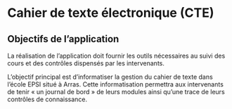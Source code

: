 Cahier de texte électronique (CTE)
===================================

Objectifs de l’application
--------------------------

La réalisation de l’application doit fournir les outils nécessaires au suivi des cours et des contrôles dispensés par les intervenants.

L’objectif principal est d’informatiser la gestion du cahier de texte dans l’école EPSI situé à Arras. Cette informatisation permettra aux intervenants de tenir « un journal de bord » de leurs modules ainsi qu’une trace de leurs contrôles de connaissance. 
